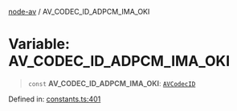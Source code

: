 [node-av](../globals.md) / AV\_CODEC\_ID\_ADPCM\_IMA\_OKI

# Variable: AV\_CODEC\_ID\_ADPCM\_IMA\_OKI

> `const` **AV\_CODEC\_ID\_ADPCM\_IMA\_OKI**: [`AVCodecID`](../type-aliases/AVCodecID.md)

Defined in: [constants.ts:401](https://github.com/seydx/av/blob/f8631fc881b394300b1479f511d55cf1c370a87f/src/constants/constants.ts#L401)
